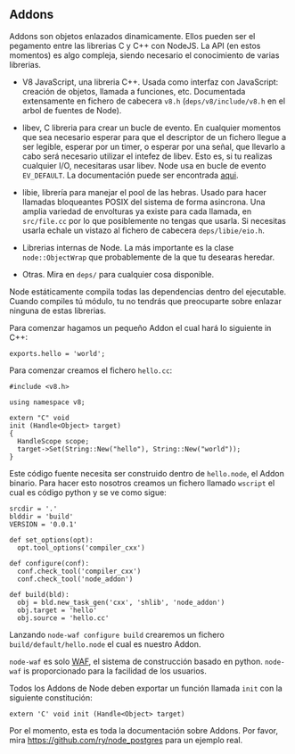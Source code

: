 ## Addons

Addons son objetos enlazados dinamicamente. Ellos pueden ser el pegamento entre las librerias C y C++ con NodeJS. La API (en estos momentos) es algo compleja, siendo necesario el conocimiento de varias librerias.

 - V8 JavaScript, una libreria C++. Usada como interfaz con JavaScript:
  creación de objetos, llamada a funciones, etc. Documentada extensamente en fichero de cabecera `v8.h` (`deps/v8/include/v8.h` en el arbol de fuentes de Node).

 - libev, C libreria para crear un bucle de evento. En cualquier momentos que sea necesario esperar para que el descriptor de un fichero llegue a ser legible, esperar por un timer, o esperar por una señal, que llevarlo a cabo será necesario utilizar el intefez de libev. Esto es, si tu realizas cualquier I/O, necesitaras usar libev. Node usa en bucle de evento `EV_DEFAULT`. La documentación puede ser encontrada [aqui](http://cvs.schmorp.de/libev/ev.html).

 - libie, librería para manejar el pool de las hebras. Usado para hacer llamadas bloqueantes POSIX del sistema de forma asincrona. Una amplia variedad de envolturas ya existe para cada llamada, en `src/file.cc` por lo que posiblemente no tengas que usarla. Si necesitas usarla echale un vistazo al fichero de cabecera `deps/libie/eio.h`.

 - Librerias internas de Node. La más importante es la clase `node::ObjectWrap` que probablemente de la que tu desearas heredar.

 - Otras. Mira en `deps/` para cualquier cosa disponible.

Node estáticamente compila todas las dependencias dentro del ejecutable. Cuando compiles tú módulo, tu no tendrás que preocuparte sobre enlazar ninguna de estas librerias.

Para comenzar hagamos un pequeño Addon el cual hará lo siguiente in C++:

    exports.hello = 'world';

Para comenzar creamos el fichero `hello.cc`:

    #include <v8.h>

    using namespace v8;

    extern "C" void
    init (Handle<Object> target)
    {
      HandleScope scope;
      target->Set(String::New("hello"), String::New("world"));
    }

Este código fuente necesita ser construido dentro de `hello.node`, el Addon binario. Para hacer esto nosotros creamos un fichero llamado `wscript` el cual es código python y se ve como sigue:

    srcdir = '.'
    blddir = 'build'
    VERSION = '0.0.1'

    def set_options(opt):
      opt.tool_options('compiler_cxx')

    def configure(conf):
      conf.check_tool('compiler_cxx')
      conf.check_tool('node_addon')

    def build(bld):
      obj = bld.new_task_gen('cxx', 'shlib', 'node_addon')
      obj.target = 'hello'
      obj.source = 'hello.cc'

Lanzando `node-waf configure build` crearemos un fichero `build/default/hello.node` el cual es nuestro Addon.

`node-waf` es solo [WAF](http://code.google.com/p/waf), el sistema de construcción basado en python. `node-waf` is proporcionado para la facilidad de los usuarios.

Todos los Addons de Node deben exportar un función llamada `init` con la siguiente constitución:

    extern 'C' void init (Handle<Object> target)

Por el momento, esta es toda la documentación sobre Addons. Por favor, mira <https://github.com/ry/node_postgres> para un ejemplo real.
